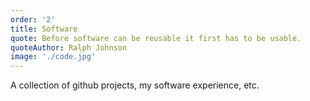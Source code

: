 ```yaml
---
order: '2'
title: Software
quote: Before software can be reusable it first has to be usable.
quoteAuthor: Ralph Johnson
image: './code.jpg'
---
```

A collection of github projects, my software experience, etc.
